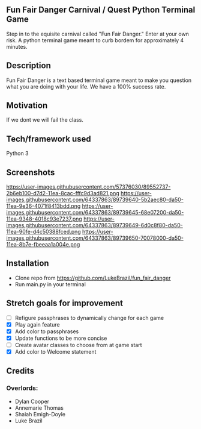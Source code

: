 ## Fun Fair Danger Carnival / Quest Python Terminal Game
Step in to the equisite carnival called "Fun Fair Danger." Enter at your own risk. A python terminal game meant to curb bordem for approximately 4 minutes.
## Description
Fun Fair Danger is a text based terminal game meant to make you question what you are doing with your life. We have a 100% success rate. 

## Motivation
If we dont we will fail the class.

## Tech/framework used
Python 3

## Screenshots
https://user-images.githubusercontent.com/57376030/89552737-2b6eb100-d7d2-11ea-8cac-fffc9d3ad821.png
https://user-images.githubusercontent.com/64337863/89739640-5b2aec80-da50-11ea-9e36-4071f8413bdd.png
https://user-images.githubusercontent.com/64337863/89739645-68e07200-da50-11ea-9348-4018c93e7237.png
https://user-images.githubusercontent.com/64337863/89739649-6d0c8f80-da50-11ea-90fe-d4c50388fced.png
https://user-images.githubusercontent.com/64337863/89739650-70078000-da50-11ea-8b7e-fbeeaa1a004e.png

## Installation
* Clone repo from https://github.com/LukeBrazil/fun_fair_danger
* Run main.py in your terminal

## Stretch goals for improvement
- [ ] Refigure passphrases to dynamically change for each game
- [x] Play again feature
- [x] Add color to passphrases
- [x] Update functions to be more concise
- [ ] Create avatar classes to choose from at game start 
- [x] Add color to Welcome statement

## Credits
### Overlords:
* Dylan Cooper
* Annemarie Thomas
* Shaiah Emigh-Doyle
* Luke Brazil
